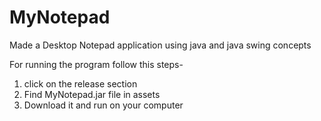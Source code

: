 # MyNotepad
Made a Desktop Notepad application using java and java swing concepts

For running the program follow this steps-
  1. click on the release section 
  2. Find MyNotepad.jar file in assets
  3. Download it and run on your computer
